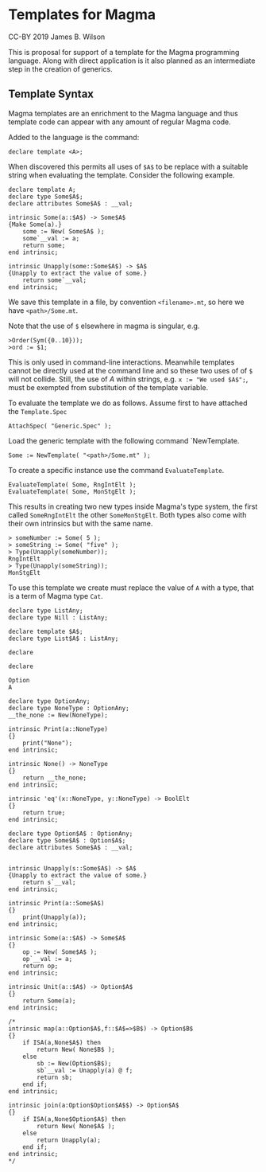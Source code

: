 # Templates for Magma

CC-BY 2019 James B. Wilson

This is proposal for support of a template for the Magma programming language. Along with direct application is it also planned as an intermediate step in the creation of generics.

## Template Syntax

Magma templates are an enrichment to the Magma language and thus template code can appear with any amount of regular Magma code.

Added to the language is the command:
```
declare template <A>;
```
When discovered this permits all uses of `$A$` to be replace with a suitable string when evaluating the template.  Consider the following example.

```
declare template A;
declare type Some$A$;
declare attributes Some$A$ : __val;

intrinsic Some(a::$A$) -> Some$A$ 
{Make Some(a).}
    some := New( Some$A$ );
    some`__val := a;
    return some;
end intrinsic;

intrinsic Unapply(some::Some$A$) -> $A$
{Unapply to extract the value of some.}
    return some`__val;
end intrinsic;
```
We save this template in a file, by convention `<filename>.mt`, so here we have `<path>/Some.mt`. 

Note that the use of `$` elsewhere in magma is singular, e.g. 
```
>Order(Sym({0..10}));
>ord := $1;
```
This is only used in command-line interactions.  Meanwhile templates cannot be directly used at the command line and so these two uses of of `$` will not collide. Still, the use of $A$ within strings, e.g. `x := "We used $A$";`, must be exempted from substitution of the template variable.

To evaluate the template we do as follows.  Assume first to have attached the `Template.Spec`
```
AttachSpec( "Generic.Spec" );
```
Load the generic template with the following command `NewTemplate.
```
Some := NewTemplate( "<path>/Some.mt" );
```
To create a specific instance use the command `EvaluateTemplate`.
```
EvaluateTemplate( Some, RngIntElt );
EvaluateTemplate( Some, MonStgElt );
```
This results in creating two new types inside Magma's type system, the first called `SomeRngIntElt` the other `SomeMonStgElt`.  Both types also come with their own intrinsics but with the same name.
```
> someNumber := Some( 5 );
> someString := Some( "five" );
> Type(Unapply(someNumber));
RngIntElt
> Type(Unapply(someString));
MonStgElt
```


To use this template we create must replace the value of `A` with a type, that is a term of Magma type `Cat`.

```
declare type ListAny;
declare type Nill : ListAny;

declare template $A$;
declare type List$A$ : ListAny;

declare 

declare 
```

```
Option
A

declare type OptionAny;
declare type NoneType : OptionAny;
__the_none := New(NoneType);

intrinsic Print(a::NoneType)
{}
    print("None");
end intrinsic;

intrinsic None() -> NoneType
{}
    return __the_none;
end intrinsic;

intrinsic 'eq'(x::NoneType, y::NoneType) -> BoolElt
{}
    return true;
end intrinsic;

declare type Option$A$ : OptionAny;
declare type Some$A$ : Option$A$;
declare attributes Some$A$ : __val;


intrinsic Unapply(s::Some$A$) -> $A$
{Unapply to extract the value of some.}
    return s`__val;
end intrinsic;

intrinsic Print(a::Some$A$) 
{}
    print(Unapply(a));
end intrinsic;

intrinsic Some(a::$A$) -> Some$A$ 
{}
    op := New( Some$A$ );
    op`__val := a;
    return op;
end intrinsic;

intrinsic Unit(a::$A$) -> Option$A$ 
{}
    return Some(a);
end intrinsic;

/*
intrinsic map(a::Option$A$,f::$A$=>$B$) -> Option$B$
{}
    if ISA(a,None$A$) then 
        return New( None$B$ );
    else
        sb := New(Option$B$);
        sb`__val := Unapply(a) @ f;
        return sb;
    end if;
end intrinsic;

intrinsic join(a:Option$Option$A$$) -> Option$A$
{}
    if ISA(a,None$Option$A$) then 
        return New( None$A$ );
    else
        return Unapply(a);
    end if;
end intrinsic;
*/
```
